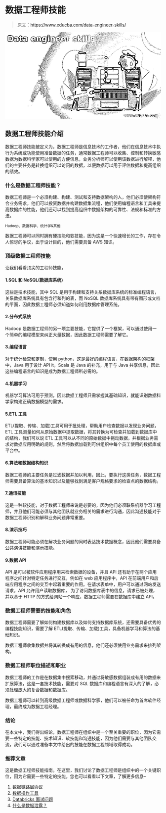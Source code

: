 # 数据工程师技能

> 原文：<https://www.educba.com/data-engineer-skills/>

![Data engineer skills](img/9530a553d61fc0bd57b70ac3887da7de.png)



## 数据工程师技能介绍

数据工程师技能被定义为，数据工程师是信息技术的工作者，他们在信息技术中执行为系统或功能使用准备数据的任务，通常数据工程师可以收集、控制和转换敏感数据为数据科学家可以使用的方便信息，业务分析师可以使用该数据进行解释，他们的主要任务是转换组织可以访问的数据，以便数据可以用于评估数据和提高组织的绩效。

### 什么是数据工程师技能？

数据工程师是一个必须构建、构建、测试和支持数据架构的人，他们必须使架构符合业务需求，他们可以投资数据并构建数据集流程，他们使用编程语言和工具来提高数据库的性能，他们还可以找到提高组织中数据架构的可靠性、法规和标准的方法。

<small>Hadoop、数据科学、统计学&其他</small>

数据工程师可以同时拥有硬技能和软技能，因为这是一个快速增长的工作，存在令人惊讶的争议，出于设计目的，他们需要具备 AWS 知识。

### 顶级数据工程师技能

让我们看看顶尖的工程师技能，

#### 1.SQL 和 NoSQL(数据库系统)

这些是技术技能，其中 SQL 是用于构建和支持关系数据库系统的标准编程语言，关系数据库系统具有包含行和列的表，而 NoSQL 数据库系统具有带有图形或文档的平面，因此数据工程师必须知道如何利用数据库管理系统。

#### 2.分布式系统

Hadoop 是数据工程师的另一项主要技能，它提供了一个框架，可以通过使用一个简单的编程模型来纠正大量数据，因此数据工程师需要了解它。

#### 3.编程语言

对于统计检查和定制，使用 python，这是最好的编程语言，在数据架构的框架中，Java 用于设计 API it，Scala 是 Java 的补充，用于与 Java 共享信息，因此这些编程语言的知识是成为数据工程师所必需的。

#### 4.机器学习

机器学习算法可用于预测，因此数据工程师只需掌握其基础知识，就能识别数据科学家构建正确数据模型的需求。

#### 5.ETL 工具

ETL(提取、传输、加载)工具可用于批处理，帮助用户检查数据以发现业务问题，ETL 工具测量如何从原始数据中提取数据，将其转换为可检查并加载到数据库中的结构，我们可以说 ETL 工具可以从不同的原始数据中拖动数据，并根据业务需求对数据应用明确的规则，然后将数据加载到可供组织中每个员工使用的数据库或平台中。

#### 6.算法和数据结构知识

数据工程师的主要任务是过滤数据并加以利用，因此，要执行这类任务，数据工程师需要具备算法的基本知识以及能够找到满足客户规格要求的检查点的数据结构。

#### 7.通讯技能

这是一种软技能，对于数据工程师来说是必要的，因为他们必须联系机器学习工程师，并且他们可能必须与其他团队就业务相关的需求进行沟通，因此沟通技能对于数据工程师识别和解释业务问题非常重要。

#### 8.演示技巧

数据工程师可能必须在解决业务问题的同时表达技术数据概念，因此他们需要具备公共演讲技能和演示技能。

#### 9.数据 API

API 是可以被软件应用程序用来检索数据的设备，并且 API 还有助于在两个应用程序之间针对特定任务进行交互，例如在 web 应用程序中，API 在前端用户和后端应用程序之间的交互中起着重要的作用。在请求表单中，用户可以通过网站发送请求，API 允许用户读取数据库， 为了访问数据库表中的信息，请求已被处理，并以基于 HTTP 的方式给网站一个响应，数据工程师需要在数据库中建立 API。

### 数据工程师需要的技能和角色

数据工程师需要了解如何构建数据库以及如何支持数据库系统，还需要具备优秀的编程技能知识，需要了解 ETL(提取、传输、加载)工具，具备机器学习和算法的基础知识。

数据工程师收集数据并将其转换成有用的信息，他们还必须使用业务需求来排列架构。

### 数据工程师职位描述和职业

数据工程师的工作是在数据集中搜索移动，并通过将敏感数据组装成有用的数据来扩展算法，这是一套技术技能，需要对 SQL 数据库和编程语言有深入的了解，必须处理庞大的复合数据和数据库。

数据工程师可以转到高级数据工程师或数据科学家，他们可以被任命为首席软件经理，最终成为数据工程经理。

### 结论

在本文中，我们得出结论，数据工程师在组织中是一个至关重要的职位，因为它需要一些特定的技能、技术知识、软技能和沟通技能，因为他们需要与其他团队交流，我们可以通过准备本文中给出的技能在数据工程领域取得成功。

### 推荐文章

这是数据工程师技能指南。在这里，我们讨论了数据工程师是组织中的一个关键职位，因为它需要一些特定的技能。您也可以看看以下文章，了解更多信息–

1.  [数据链路层协议](https://www.educba.com/data-link-layer-protocol/)
2.  [数据操作工具](https://www.educba.com/data-manipulation-tools/)
3.  [Databricks 面试问题](https://www.educba.com/databricks-interview-questions/)
4.  [什么是数据泄露？](https://www.educba.com/what-is-data-breach/)





